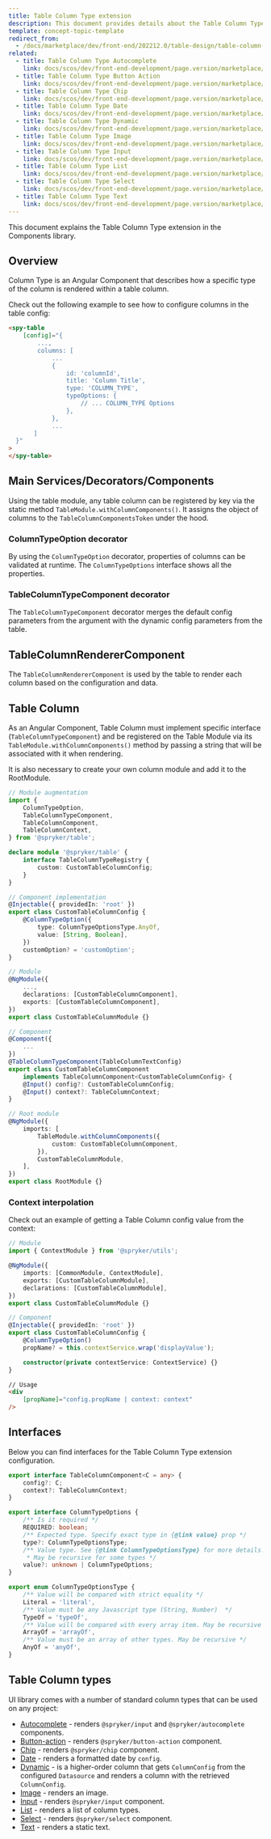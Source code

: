 ```yaml
---
title: Table Column Type extension
description: This document provides details about the Table Column Type extension in the Components Library.
template: concept-topic-template
redirect_from:
  - /docs/marketplace/dev/front-end/202212.0/table-design/table-column-types/
related:
  - title: Table Column Type Autocomplete
    link: docs/scos/dev/front-end-development/page.version/marketplace/table-design/table-column-type-extension/table-column-type-autocomplete.html
  - title: Table Column Type Button Action
    link: docs/scos/dev/front-end-development/page.version/marketplace/table-design/table-column-type-extension/table-column-type-button-action.html
  - title: Table Column Type Chip
    link: docs/scos/dev/front-end-development/page.version/marketplace/table-design/table-column-type-extension/table-column-type-chip.html
  - title: Table Column Type Date
    link: docs/scos/dev/front-end-development/page.version/marketplace/table-design/table-column-type-extension/table-column-type-date.html
  - title: Table Column Type Dynamic
    link: docs/scos/dev/front-end-development/page.version/marketplace/table-design/table-column-type-extension/table-column-type-dynamic.html
  - title: Table Column Type Image
    link: docs/scos/dev/front-end-development/page.version/marketplace/table-design/table-column-type-extension/table-column-type-image.html
  - title: Table Column Type Input
    link: docs/scos/dev/front-end-development/page.version/marketplace/table-design/table-column-type-extension/table-column-type-input.html
  - title: Table Column Type List
    link: docs/scos/dev/front-end-development/page.version/marketplace/table-design/table-column-type-extension/table-column-type-list.html
  - title: Table Column Type Select
    link: docs/scos/dev/front-end-development/page.version/marketplace/table-design/table-column-type-extension/table-column-type-select.html
  - title: Table Column Type Text
    link: docs/scos/dev/front-end-development/page.version/marketplace/table-design/table-column-type-extension/table-column-type-text.html
---
```


This document explains the Table Column Type extension in the Components library.

## Overview

Column Type is an Angular Component that describes how a specific type of the column is rendered within a table column.

Check out the following example to see how to configure columns in the table config:

```html
<spy-table
    [config]="{
        ...,
        columns: [
            ...
            {
                id: 'columnId',
                title: 'Column Title',
                type: 'COLUMN_TYPE',
                typeOptions: {
                    // ... COLUMN_TYPE Options
                },
            },
            ...
       ]
  }"
>
</spy-table>
```

## Main Services/Decorators/Components

Using the table module, any table column can be registered by key via the static method `TableModule.withColumnComponents()`.
It assigns the object of columns to the `TableColumnComponentsToken` under the hood.

### ColumnTypeOption decorator

By using the `ColumnTypeOption` decorator, properties of columns can be validated at runtime. The `ColumnTypeOptions` interface shows all the properties.

### TableColumnTypeComponent decorator

The `TableColumnTypeComponent` decorator merges the default config parameters from the argument with the dynamic config parameters from the table.

## TableColumnRendererComponent

The `TableColumnRendererComponent` is used by the table to render each column based on the configuration and data.

## Table Column

As an Angular Component, Table Column must implement specific interface (`TableColumnTypeComponent`) and be registered on the Table Module via its `TableModule.withColumnComponents()` method by passing a string that will be associated with it when rendering.

It is also necessary to create your own column module and add it to the RootModule.

```ts
// Module augmentation
import {
    ColumnTypeOption,
    TableColumnTypeComponent,
    TableColumnComponent,
    TableColumnContext,
} from '@spryker/table';

declare module '@spryker/table' {
    interface TableColumnTypeRegistry {
        custom: CustomTableColumnConfig;
    }
}

// Component implementation
@Injectable({ providedIn: 'root' })
export class CustomTableColumnConfig {
    @ColumnTypeOption({
        type: ColumnTypeOptionsType.AnyOf,
        value: [String, Boolean],
    })
    customOption? = 'customOption';
}

// Module
@NgModule({
    ...,
    declarations: [CustomTableColumnComponent],
    exports: [CustomTableColumnComponent],
})
export class CustomTableColumnModule {}

// Component
@Component({
    ...
})
@TableColumnTypeComponent(TableColumnTextConfig)
export class CustomTableColumnComponent
    implements TableColumnComponent<CustomTableColumnConfig> {
    @Input() config?: CustomTableColumnConfig;
    @Input() context?: TableColumnContext;
}

// Root module
@NgModule({
    imports: [
        TableModule.withColumnComponents({
            custom: CustomTableColumnComponent,
        }),
        CustomTableColumnModule,
    ],
})
export class RootModule {}
```

### Context interpolation

Check out an example of getting a Table Column config value from the context:

```ts
// Module
import { ContextModule } from '@spryker/utils';

@NgModule({
    imports: [CommonModule, ContextModule],
    exports: [CustomTableColumnModule],
    declarations: [CustomTableColumnModule],
})
export class CustomTableColumnModule {}

// Component
@Injectable({ providedIn: 'root' })
export class CustomTableColumnConfig {
    @ColumnTypeOption()
    propName? = this.contextService.wrap('displayValue');

    constructor(private contextService: ContextService) {}
}
```

```html
// Usage
<div
    [propName]="config.propName | context: context"
/>
```

## Interfaces

Below you can find interfaces for the Table Column Type extension configuration.

```ts
export interface TableColumnComponent<C = any> {
    config?: C;
    context?: TableColumnContext;
}

export interface ColumnTypeOptions {
    /** Is it required */
    REQUIRED: boolean;
    /** Expected type. Specify exact type in {@link value} prop */
    type?: ColumnTypeOptionsType;
    /** Value type. See {@link ColumnTypeOptionsType} for more details.
     * May be recursive for some types */
    value?: unknown | ColumnTypeOptions;
}

export enum ColumnTypeOptionsType {
    /** Value will be compared with strict equality */
    Literal = 'literal',
    /** Value must be any Javascript type (String, Number)  */
    TypeOf = 'typeOf',
    /** Value will be compared with every array item. May be recursive */
    ArrayOf = 'arrayOf',
    /** Value must be an array of other types. May be recursive */
    AnyOf = 'anyOf',
}
```

## Table Column types

UI library comes with a number of standard column types that can be used on any project:

- [Autocomplete](/docs/scos/dev/front-end-development/{{page.version}}/marketplace/table-design/table-column-type-extension/table-column-type-autocomplete.html) - renders `@spryker/input` and `@spryker/autocomplete` components.
- [Button-action](/docs/scos/dev/front-end-development/{{page.version}}/marketplace/table-design/table-column-type-extension/table-column-type-button-action.html) - renders `@spryker/button-action` component.
- [Chip](/docs/scos/dev/front-end-development/{{page.version}}/marketplace/table-design/table-column-type-extension/table-column-type-chip.html) - renders `@spryker/chip` component.
- [Date](/docs/scos/dev/front-end-development/{{page.version}}/marketplace/table-design/table-column-type-extension/table-column-type-date.html) - renders a formatted date by `config`.
- [Dynamic](/docs/scos/dev/front-end-development/{{page.version}}/marketplace/table-design/table-column-type-extension/table-column-type-dynamic.html) - is a higher-order column that gets `ColumnConfig` from the configured `Datasource` and renders a column with the retrieved `ColumnConfig`.
- [Image](/docs/scos/dev/front-end-development/{{page.version}}/marketplace/table-design/table-column-type-extension/table-column-type-image.html) - renders an image.
- [Input](/docs/scos/dev/front-end-development/{{page.version}}/marketplace/table-design/table-column-type-extension/table-column-type-input.html) - renders `@spryker/input` component.
- [List](/docs/scos/dev/front-end-development/{{page.version}}/marketplace/table-design/table-column-type-extension/table-column-type-list.html) - renders a list of column types.
- [Select](/docs/scos/dev/front-end-development/{{page.version}}/marketplace/table-design/table-column-type-extension/table-column-type-select.html) - renders `@spryker/select` component.
- [Text](/docs/scos/dev/front-end-development/{{page.version}}/marketplace/table-design/table-column-type-extension/table-column-type-text.html) - renders a static text.
